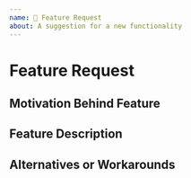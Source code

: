 ```yaml
---
name: 🚀 Feature Request
about: A suggestion for a new functionality
---
```


# Feature Request

## Motivation Behind Feature

<!-- Why should this feature be implemented? What problem does it solve? -->

## Feature Description

<!--
Describe your feature request in detail
Please provide any code examples or screenshots of what this feature would look like
Are there any drawbacks? Will this break anything for existing users?
-->

## Alternatives or Workarounds

<!--
Describe alternatives or workarounds you are currently using
Are there ways to do this with existing functionality?
-->
